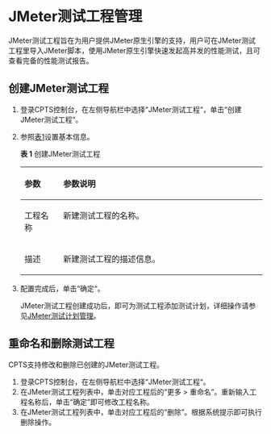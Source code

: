 # JMeter测试工程管理<a name="cpts_01_0067"></a>

JMeter测试工程旨在为用户提供JMeter原生引擎的支持，用户可在JMeter测试工程里导入JMeter脚本，使用JMeter原生引擎快速发起高并发的性能测试，且可查看完备的性能测试报告。

## 创建JMeter测试工程<a name="section68571118519"></a>

1.  登录CPTS控制台，在左侧导航栏中选择“JMeter测试工程“，单击“创建JMeter测试工程“。
2.  参照[表1](#table17332010143116)设置基本信息。

    **表 1** 创建JMeter测试工程

    <a name="table17332010143116"></a>
    <table><thead align="left"><tr id="row273218105318"><th class="cellrowborder" valign="top" width="16%" id="mcps1.2.3.1.1"><p id="p1773217101313"><a name="p1773217101313"></a><a name="p1773217101313"></a>参数</p>
    </th>
    <th class="cellrowborder" valign="top" width="84%" id="mcps1.2.3.1.2"><p id="p177321710203110"><a name="p177321710203110"></a><a name="p177321710203110"></a>参数说明</p>
    </th>
    </tr>
    </thead>
    <tbody><tr id="row1873261011312"><td class="cellrowborder" valign="top" width="16%" headers="mcps1.2.3.1.1 "><p id="p207321810153119"><a name="p207321810153119"></a><a name="p207321810153119"></a>工程名称</p>
    </td>
    <td class="cellrowborder" valign="top" width="84%" headers="mcps1.2.3.1.2 "><p id="p5732191017313"><a name="p5732191017313"></a><a name="p5732191017313"></a>新建测试工程的名称。</p>
    </td>
    </tr>
    <tr id="row4733610123112"><td class="cellrowborder" valign="top" width="16%" headers="mcps1.2.3.1.1 "><p id="p127330103315"><a name="p127330103315"></a><a name="p127330103315"></a>描述</p>
    </td>
    <td class="cellrowborder" valign="top" width="84%" headers="mcps1.2.3.1.2 "><p id="p107331610143116"><a name="p107331610143116"></a><a name="p107331610143116"></a>新建测试工程的描述信息。</p>
    </td>
    </tr>
    </tbody>
    </table>

3.  配置完成后，单击“确定“。

    JMeter测试工程创建成功后，即可为测试工程添加测试计划，详细操作请参见[JMeter测试计划管理](JMeter测试计划管理.md)。


## 重命名和删除测试工程<a name="section1929553313551"></a>

CPTS支持修改和删除已创建的JMeter测试工程。

1.  登录CPTS控制台，在左侧导航栏中选择“JMeter测试工程“。
2.  在JMeter测试工程列表中，单击对应工程后的“更多 \> 重命名”。重新输入工程名称后，单击“确定”即可修改工程名称。
3.  在JMeter测试工程列表中，单击对应工程后的“删除”。根据系统提示即可执行删除操作。

